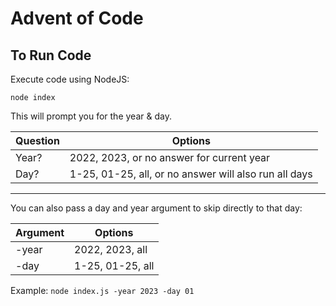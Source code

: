 # Advent of Code

## To Run Code
Execute code using NodeJS: 

`node index`

This will prompt you for the year & day.

| Question | Options                                               |
| -------- | ----------------------------------------------------- |
| Year?    | 2022, 2023, or no answer for current year             |
| Day?     | 1-25, 01-25, all, or no answer will also run all days |


---

You can also pass a day and year argument to skip directly to that day:

| Argument | Options          |
| -------- | ---------------- |
| -year    | 2022, 2023, all  |
| -day     | 1-25, 01-25, all |

Example:
`node index.js -year 2023 -day 01`

